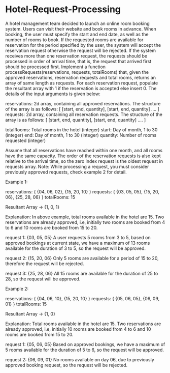 # Hotel-Request-Processing

A hotel management team decided to launch an online room booking system. Users can visit their website and book rooms in advance. When booking, the user must specify the start and end date, as well as the number of rooms to book. If the requested rooms are available for reservation for the period specified by the user, the system will accept the reservation request otherwise the request will be rejected. If the system receives more than one reservation request, the requests should be processed in order of arrival time, that is, the request that arrived first should be processed first.
Implement a function processRequests(reservations, requests, totalRooms) that, given the approved reservations, reservation requests and total rooms, returns an array of same length as requests. For each reservation request, populate the resultant array with 1 if the reservation is accepted else insert 0. The details of the input arguments is given below:

reservations:
2d array, containing all approved reservations. The structure of the array is as follows:
[
  [start, end, quantity],
  [start, end, quantity]
  ....
]
requests:
2d array, containing all reservation requests. The structure of the array is as follows:
[
  [start, end, quantity],
  [start, end, quantity]
  ....
]

totalRooms: Total rooms in the hotel (integer)
start: Day of month, 1 to 30 (integer)
end: Day of month, 1 to 30 (integer)
quantity: Number of rooms requested (integer)

Assume that all reservations have reached within one month, and all rooms have the same capacity. The order of the reservation requests is also kept relative to the arrival time, so the zero index request is the oldest request in requests array.
Note: While processing a request, you must consider previously approved requests, check example 2 for detail.

Example 1:

reservations:
{
  {04, 06, 02},
  {15, 20, 10}
}
requests:
{
  {03, 05, 05},
  {15, 20, 06},
  {25, 28, 06}
}
totalRooms: 15

Resultant Array -> {1, 0, 1}

Explanation:
In above example, total rooms available in the hotel are 15. Two reservations are already approved, i.e, initially two rooms are booked from 4 to 6 and 10 rooms are booked from 15 to 20.

request 1: {03, 05, 05}
A user requests 5 rooms from 3 to 5, based on approved bookings at current state, we have a maximum of 13 rooms available for the duration of 3 to 5, so the request will be approved.

request 2: {15, 20, 06}
Only 5 rooms are available for a period of 15 to 20, therefore the request will be rejected.

request 3: {25, 28, 06}
All 15 rooms are available for the duration of 25 to 28, so the request will be approved.


Example 2:


reservations:
{
  {04, 06, 10},
  {15, 20, 10}
}
requests:
{
  {05, 06, 05},
  {06, 09, 01}
}
totalRooms: 15

Resultant Array -> {1, 0}


Explanation:
Total rooms available in the hotel are 15. Two reservations are already approved, i.e, initially 10 rooms are booked from 4 to 6 and 10 rooms are booked from 15 to 20.

request 1: {05, 06, 05}
Based on approved bookings, we have a maximum of 5 rooms available for the duration of 5 to 6, so the request will be approved.

request 2: {06, 09, 01}
No rooms available on day 06, due to previously approved booking request, so the request will be rejected.
